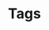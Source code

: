 ---
title: "Tags"
layout: tags
permalink: /tags/
author_profile: true
use_math: true
comments: true
---